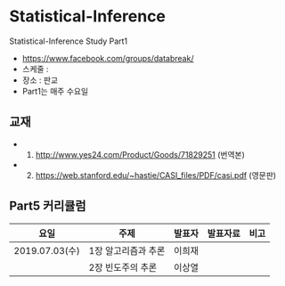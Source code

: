 # Statistical-Inference

Statistical-Inference Study Part1

* https://www.facebook.com/groups/databreak/
* 스케줄 : 
* 장소 : 판교
* Part1는 매주 수요일


## 교재

* 1. http://www.yes24.com/Product/Goods/71829251 (번역본)
* 2. https://web.stanford.edu/~hastie/CASI_files/PDF/casi.pdf (영문판)


## Part5 커리큘럼
|요일   |주제   |발표자   |발표자료   |비고|
|---|---|---|---|---|
|2019.07.03(수)|1장 알고리즘과 추론|이희재|||
||2장 빈도주의 추론|이상열||

